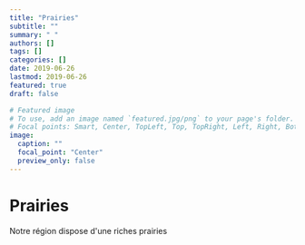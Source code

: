 ```yaml
---
title: "Prairies"
subtitle: ""
summary: " "
authors: []
tags: []
categories: []
date: 2019-06-26
lastmod: 2019-06-26
featured: true
draft: false

# Featured image
# To use, add an image named `featured.jpg/png` to your page's folder.
# Focal points: Smart, Center, TopLeft, Top, TopRight, Left, Right, BottomLeft, Bottom, BottomRight.
image:
  caption: ""
  focal_point: "Center"
  preview_only: false
---
```


# Prairies

Notre région dispose d'une riches prairies

<!-- ![](/img/gallerie/prairies/prairie_01.jpg)
*Prairies en Automne entre les villages de Recogne et Cobru*

![](/img/gallerie/prairies/prairie_02.jpg)
*Prairies en Automne entre les villages de Recogne et Cobru* -->
